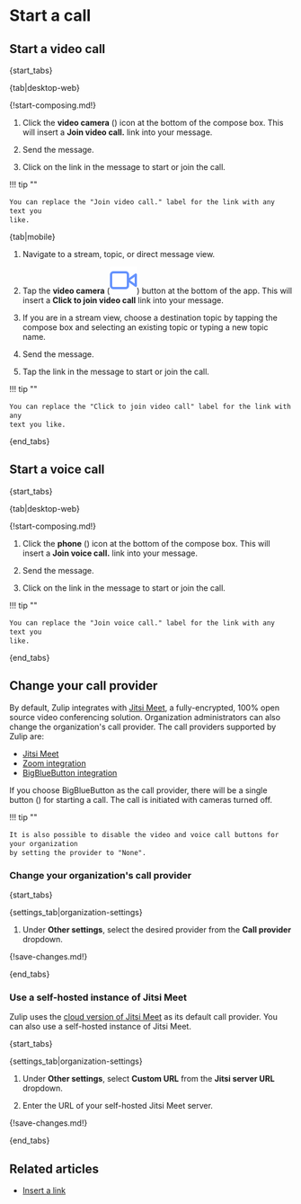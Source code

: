 # Start a call

## Start a video call

{start_tabs}

{tab|desktop-web}

{!start-composing.md!}

1. Click the **video camera** (<i class="fa fa-video-camera"></i>) icon at the
   bottom of the compose box. This will insert a **Join video call.** link into
   your message.

1. Send the message.

1. Click on the link in the message to start or join the call.

!!! tip ""

    You can replace the "Join video call." label for the link with any text you
    like.

{tab|mobile}

1. Navigate to a stream, topic, or direct message view.

1. Tap the **video camera**
   (<img src="/static/images/help/mobile-video-icon.svg" alt="video" class="help-center-icon"/>)
   button at the bottom of the app. This will insert a **Click to join video call**
   link into your message.

1. If you are in a stream view, choose a destination topic by tapping the
   compose box and selecting an existing topic or typing a new topic name.

1. Send the message.

1. Tap the link in the message to start or join the call.

!!! tip ""

    You can replace the "Click to join video call" label for the link with any
    text you like.

{end_tabs}

## Start a voice call

{start_tabs}

{tab|desktop-web}

{!start-composing.md!}

1. Click the **phone** (<i class="fa fa-phone"></i>) icon at the
   bottom of the compose box. This will insert a **Join voice call.** link into
   your message.

1. Send the message.

1. Click on the link in the message to start or join the call.

!!! tip ""

    You can replace the "Join voice call." label for the link with any text you
    like.

{end_tabs}

## Change your call provider

By default, Zulip integrates with
[Jitsi Meet](https://jitsi.org/jitsi-meet/), a fully-encrypted, 100% open
source video conferencing solution. Organization administrators can also
change the organization's call provider. The call providers
supported by Zulip are:

* [Jitsi Meet](/integrations/doc/jitsi)
* [Zoom integration](/integrations/doc/zoom)
* [BigBlueButton integration](/integrations/doc/big-blue-button)

If you choose BigBlueButton as the call provider, there will be a single button
(<i class="fa fa-video-camera"></i>) for starting a call. The call is initiated
with cameras turned off.

!!! tip ""

    It is also possible to disable the video and voice call buttons for your organization
    by setting the provider to "None".

### Change your organization's call provider

{start_tabs}

{settings_tab|organization-settings}

1. Under **Other settings**, select the desired provider from the
   **Call provider** dropdown.

{!save-changes.md!}

{end_tabs}

### Use a self-hosted instance of Jitsi Meet

Zulip uses the [cloud version of Jitsi Meet](https://meet.jit.si/)
as its default call provider. You can also use a self-hosted
instance of Jitsi Meet.

{start_tabs}

{settings_tab|organization-settings}

1. Under **Other settings**, select **Custom URL** from the
   **Jitsi server URL** dropdown.

1. Enter the URL of your self-hosted Jitsi Meet server.

{!save-changes.md!}

{end_tabs}

[big-blue-button-configuration]: https://zulip.readthedocs.io/en/stable/production/video-calls.html#bigbluebutton
[zoom-configuration]: https://zulip.readthedocs.io/en/stable/production/video-calls.html#zoom

## Related articles

* [Insert a link](/help/insert-a-link)
